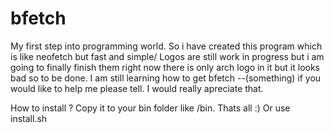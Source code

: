 # bfetch
My first step into programming world.
So i have created this program which is like neofetch but fast and simple/
Logos are still work in progress but i am going to finally finish them right now there is only arch logo in it but it looks bad so to be done.
I am still learning how to get bfetch --(something) if you would like to help me please tell. I would really apreciate that.


How to install ?
Copy it to your bin folder like /bin.
Thats all :)
Or use install.sh
